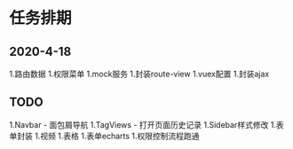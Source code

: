 # 任务排期

## 2020-4-18

1.路由数据
1.权限菜单
1.mock服务
1.封装route-view
1.vuex配置
1.封装ajax

## TODO

1.Navbar - 面包屑导航
1.TagViews - 打开页面历史记录
1.Sidebar样式修改
1.表单封装
1.视频
1.表格
1.表单echarts
1.权限控制流程跑通

